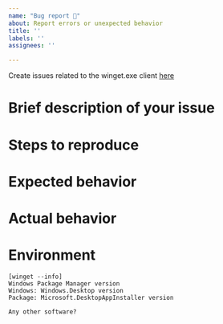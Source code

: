 ```yaml
---
name: "Bug report 🐛"
about: Report errors or unexpected behavior
title: ''
labels: ''
assignees: ''

---
```


Create issues related to the winget.exe client [here](https://github.com/microsoft/winget-cli/issues/new?assignees=&labels=&template=Bug_Report.md&title=)

<!-- 
🚨🚨🚨🚨🚨🚨🚨🚨🚨🚨
**This template is for the community package repository and related automation**

I ACKNOWLEDGE THE FOLLOWING BEFORE PROCEEDING:
1. If I delete this entire template and go my own path, the core team may close my issue without further explanation or engagement.
2. If I list multiple bugs/concerns in this one issue, the core team may close my issue without further explanation or engagement.
3. If I write an issue that has many duplicates, the core team may close my issue without further explanation or engagement (and without necessarily spending time to find the exact duplicate ID number).
4. If I leave the title incomplete when filing the issue, the core team may close my issue without further explanation or engagement.
5. If I file something completely blank in the body, the core team may close my issue without further explanation or engagement.

All good? Then proceed!
-->

<!--
This bug tracker is monitored by Windows Package Manager development team and other technical folks.

**Important: When reporting BSODs or security issues, DO NOT attach memory dumps, logs, or traces to Github issues**.
Instead, send dumps/traces to secure@microsoft.com, referencing this GitHub issue.

If this is an application crash, please also provide a Feedback Hub submission link so we can find your diagnostic data on the backend. Use the category "Apps > Windows Package Manager" and choose "Share My Feedback" after submission to get the link.

Please use this form and describe your issue, concisely but precisely, with as much detail as possible.

-->

# Brief description of your issue
<!--
Please use this section to describe your issue.   This could be a repeat of the title, or maybe you have more to say.
-->
# Steps to reproduce

<!-- A description of how to trigger this bug. -->

# Expected behavior

<!-- A description of what you're expecting, possibly containing screenshots or reference material. -->

# Actual behavior

<!-- What's actually happening? -->


# Environment

```none
[winget --info]
Windows Package Manager version
Windows: Windows.Desktop version
Package: Microsoft.DesktopAppInstaller version

Any other software?
```
